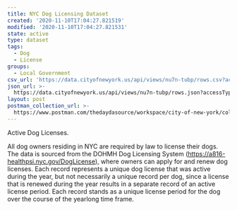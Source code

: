 ```yaml
---
title: NYC Dog Licensing Dataset
created: '2020-11-10T17:04:27.821519'
modified: '2020-11-10T17:04:27.821531'
state: active
type: dataset
tags:
  - Dog
  - License
groups:
  - Local Government
csv_url: 'https://data.cityofnewyork.us/api/views/nu7n-tubp/rows.csv?accessType=DOWNLOAD'
json_url: >-
  https://data.cityofnewyork.us/api/views/nu7n-tubp/rows.json?accessType=DOWNLOAD
layout: post
postman_collection_url: >-
  https://www.postman.com/thedaydasource/workspace/city-of-new-york/collection/15909983-cd187082-ab95-40ac-bc23-a3a7592fb2b9
---
```

Active Dog Licenses.

All dog owners residing in NYC are required by law to license their dogs. The data is sourced from the DOHMH Dog Licensing System (https://a816-healthpsi.nyc.gov/DogLicense), where owners can apply for and renew dog licenses. Each record represents a unique dog license that was active during the year, but not necessarily a unique record per dog, since a license that is renewed during the year results in a separate record of an active license period. Each record stands as a unique license period for the dog over the course of the yearlong time frame.
